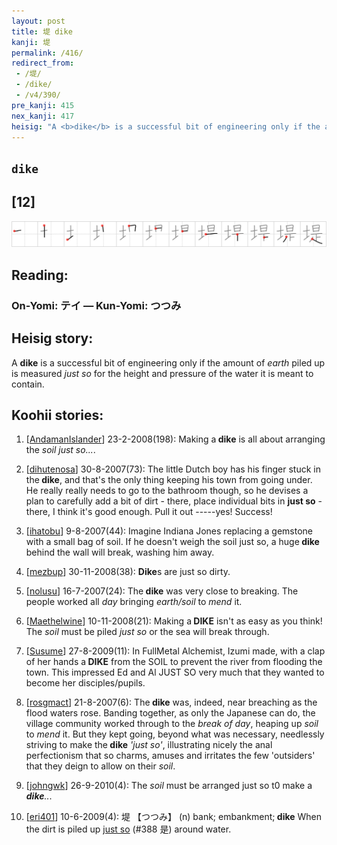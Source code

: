 ```yaml
---
layout: post
title: 堤 dike
kanji: 堤
permalink: /416/
redirect_from:
 - /堤/
 - /dike/
 - /v4/390/
pre_kanji: 415
nex_kanji: 417
heisig: "A <b>dike</b> is a successful bit of engineering only if the amount of <i>earth</i> piled up is measured <i>just so</i> for the height and pressure of the water it is meant to contain."
---
```


## `dike`

## [12]

<div class="stroke"><img src="../images/E5A0A4.png" /></div>

## Reading:

### On-Yomi: テイ &mdash; Kun-Yomi: つつみ

## Heisig story:

A <b>dike</b> is a successful bit of engineering only if the amount of <i>earth</i> piled up is measured <i>just so</i> for the height and pressure of the water it is meant to contain.

## Koohii stories:

1) [<a href="http://kanji.koohii.com/profile/AndamanIslander">AndamanIslander</a>] 23-2-2008(198): Making a<strong> dike</strong> is all about arranging the <em>soil just so...</em>.

2) [<a href="http://kanji.koohii.com/profile/dihutenosa">dihutenosa</a>] 30-8-2007(73): The little Dutch boy has his finger stuck in the<strong> dike</strong>, and that&#039;s the only thing keeping his town from going under. He really really needs to go to the bathroom though, so he devises a plan to carefully add a bit of dirt - there, place individual bits in <strong>just so</strong> - there, I think it&#039;s good enough. Pull it out -----yes! Success!

3) [<a href="http://kanji.koohii.com/profile/ihatobu">ihatobu</a>] 9-8-2007(44): Imagine Indiana Jones replacing a gemstone with a small bag of soil. If he doesn&#039;t weigh the soil just so, a huge<strong> dike</strong> behind the wall will break, washing him away.

4) [<a href="http://kanji.koohii.com/profile/mezbup">mezbup</a>] 30-11-2008(38): <strong>Dike</strong>s are just so dirty.

5) [<a href="http://kanji.koohii.com/profile/nolusu">nolusu</a>] 16-7-2007(24): The<strong> dike</strong> was very close to breaking. The people worked all <em>day</em> bringing <em>earth/soil</em> to <em>mend</em> it.

6) [<a href="http://kanji.koohii.com/profile/Maethelwine">Maethelwine</a>] 10-11-2008(21): Making a<strong> DIKE</strong> isn&#039;t as easy as you think! The <em>soil</em> must be piled <em>just so</em> or the sea will break through.

7) [<a href="http://kanji.koohii.com/profile/Susume">Susume</a>] 27-8-2009(11): In FullMetal Alchemist, Izumi made, with a clap of her hands a<strong> DIKE</strong> from the SOIL to prevent the river from flooding the town. This impressed Ed and Al JUST SO very much that they wanted to become her disciples/pupils.

8) [<a href="http://kanji.koohii.com/profile/rosgmact">rosgmact</a>] 21-8-2007(6): The<strong> dike</strong> was, indeed, near breaching as the flood waters rose. Banding together, as only the Japanese can do, the village community worked through to the <em>break of day</em>, heaping up <em>soil</em> to <em>mend</em> it. But they kept going, beyond what was necessary, needlessly striving to make the<strong> dike</strong> <em>&#039;just so&#039;</em>, illustrating nicely the anal perfectionism that so charms, amuses and irritates the few &#039;outsiders&#039; that they deign to allow on their <em>soil</em>.

9) [<a href="http://kanji.koohii.com/profile/johngwk">johngwk</a>] 26-9-2010(4): The <em>soil</em> must be arranged just so t0 make a<em><strong> dike</strong>..</em>.

10) [<a href="http://kanji.koohii.com/profile/eri401">eri401</a>] 10-6-2009(4): 堤 【つつみ】 (n) bank; embankment;<strong> dike</strong> When the dirt is piled up <a href="../v4/388">just so</a> (#388 是) around water.
